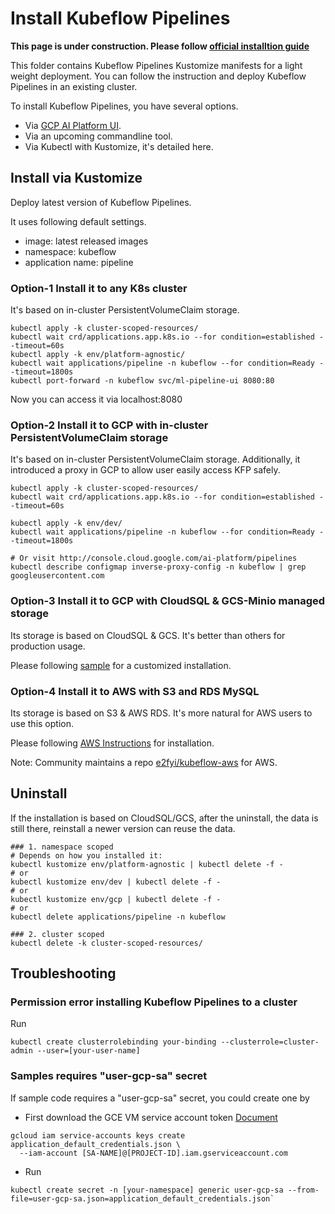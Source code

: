 # Install Kubeflow Pipelines

**This page is under construction. Please follow [official installtion guide](https://github.com/kubeflow/kfp-tekton/blob/master/tekton_kfp_guide.md)**

This folder contains Kubeflow Pipelines Kustomize manifests for a light weight
deployment. You can follow the instruction and deploy Kubeflow Pipelines in an
existing cluster.

To install Kubeflow Pipelines, you have several options.
- Via [GCP AI Platform UI](http://console.cloud.google.com/ai-platform/pipelines).
- Via an upcoming commandline tool.
- Via Kubectl with Kustomize, it's detailed here.

## Install via Kustomize

Deploy latest version of Kubeflow Pipelines.

It uses following default settings.
- image: latest released images
- namespace: kubeflow
- application name: pipeline

### Option-1 Install it to any K8s cluster
It's based on in-cluster PersistentVolumeClaim storage.

```
kubectl apply -k cluster-scoped-resources/
kubectl wait crd/applications.app.k8s.io --for condition=established --timeout=60s
kubectl apply -k env/platform-agnostic/
kubectl wait applications/pipeline -n kubeflow --for condition=Ready --timeout=1800s
kubectl port-forward -n kubeflow svc/ml-pipeline-ui 8080:80
```
Now you can access it via localhost:8080

### Option-2 Install it to GCP with in-cluster PersistentVolumeClaim storage
It's based on in-cluster PersistentVolumeClaim storage.
Additionally, it introduced a proxy in GCP to allow user easily access KFP safely.

```
kubectl apply -k cluster-scoped-resources/
kubectl wait crd/applications.app.k8s.io --for condition=established --timeout=60s

kubectl apply -k env/dev/
kubectl wait applications/pipeline -n kubeflow --for condition=Ready --timeout=1800s

# Or visit http://console.cloud.google.com/ai-platform/pipelines
kubectl describe configmap inverse-proxy-config -n kubeflow | grep googleusercontent.com
```

### Option-3 Install it to GCP with CloudSQL & GCS-Minio managed storage
Its storage is based on CloudSQL & GCS. It's better than others for production usage.

Please following [sample](sample/README.md) for a customized installation.

### Option-4 Install it to AWS with S3 and RDS MySQL
Its storage is based on S3 & AWS RDS. It's more natural for AWS users to use this option.

Please following [AWS Instructions](env/aws/README.md) for installation.

Note: Community maintains a repo [e2fyi/kubeflow-aws](https://github.com/e2fyi/kubeflow-aws/tree/master/pipelines) for AWS.

## Uninstall

If the installation is based on CloudSQL/GCS, after the uninstall, the data is still there,
reinstall a newer version can reuse the data.

```
### 1. namespace scoped
# Depends on how you installed it:
kubectl kustomize env/platform-agnostic | kubectl delete -f -
# or
kubectl kustomize env/dev | kubectl delete -f -
# or
kubectl kustomize env/gcp | kubectl delete -f -
# or
kubectl delete applications/pipeline -n kubeflow

### 2. cluster scoped
kubectl delete -k cluster-scoped-resources/
```

## Troubleshooting

### Permission error installing Kubeflow Pipelines to a cluster

Run

```
kubectl create clusterrolebinding your-binding --clusterrole=cluster-admin --user=[your-user-name]
```

### Samples requires "user-gcp-sa" secret

If sample code requires a "user-gcp-sa" secret, you could create one by

-   First download the GCE VM service account token
    [Document](https://cloud.google.com/iam/docs/creating-managing-service-account-keys#creating_service_account_keys)

```
gcloud iam service-accounts keys create application_default_credentials.json \
  --iam-account [SA-NAME]@[PROJECT-ID].iam.gserviceaccount.com
```

-   Run

```
kubectl create secret -n [your-namespace] generic user-gcp-sa --from-file=user-gcp-sa.json=application_default_credentials.json`
```
